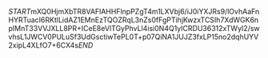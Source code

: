 $START$mXQ0HjmXbTR8VAFlAHHFlnpPZgT4m1LXVbj6/iJ0iYXJRs9/lOvhAaFnHYRTuacI6RKtlLidAZ1EMnEzTQOZRqL3nZs0fFgPTihjKwzxTCSIh7XdWGK6npIMnT33VVJXLL8PR+ICeE8eVlTGyPhvLl4isi0N4Q1yICRDU36312xTWyI2/swvhsL1JWCV0PULuSf3UdGsctiwTePL0T+p07QiNA1JUJZ3fxLP15no2dqhUYV2xipL4XLfO7+6CX4s$END$